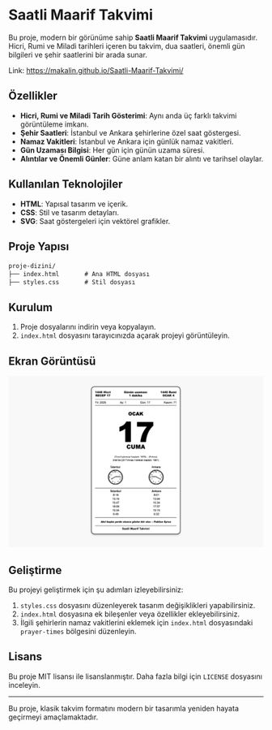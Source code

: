 # Saatli Maarif Takvimi

Bu proje, modern bir görünüme sahip **Saatli Maarif Takvimi** uygulamasıdır. Hicri, Rumi ve Miladi tarihleri içeren bu takvim, dua saatleri, önemli gün bilgileri ve şehir saatlerini bir arada sunar.

Link: https://makalin.github.io/Saatli-Maarif-Takvimi/

## Özellikler

- **Hicri, Rumi ve Miladi Tarih Gösterimi**: Aynı anda üç farklı takvimi görüntüleme imkanı.
- **Şehir Saatleri**: İstanbul ve Ankara şehirlerine özel saat göstergesi.
- **Namaz Vakitleri**: İstanbul ve Ankara için günlük namaz vakitleri.
- **Gün Uzaması Bilgisi**: Her gün için günün uzama süresi.
- **Alıntılar ve Önemli Günler**: Güne anlam katan bir alıntı ve tarihsel olaylar.

## Kullanılan Teknolojiler

- **HTML**: Yapısal tasarım ve içerik.
- **CSS**: Stil ve tasarım detayları.
- **SVG**: Saat göstergeleri için vektörel grafikler.

## Proje Yapısı

```plaintext
proje-dizini/
├── index.html       # Ana HTML dosyası
├── styles.css       # Stil dosyası
```

## Kurulum

1. Proje dosyalarını indirin veya kopyalayın.
2. `index.html` dosyasını tarayıcınızda açarak projeyi görüntüleyin.

## Ekran Görüntüsü

![Saatli Maarif Takvimi](ekran.png)

## Geliştirme

Bu projeyi geliştirmek için şu adımları izleyebilirsiniz:

1. `styles.css` dosyasını düzenleyerek tasarım değişiklikleri yapabilirsiniz.
2. `index.html` dosyasına ek bileşenler veya özellikler ekleyebilirsiniz.
3. İlgili şehirlerin namaz vakitlerini eklemek için `index.html` dosyasındaki `prayer-times` bölgesini düzenleyin.

## Lisans

Bu proje MIT lisansı ile lisanslanmıştır. Daha fazla bilgi için `LICENSE` dosyasını inceleyin.

---
Bu proje, klasik takvim formatını modern bir tasarımla yeniden hayata geçirmeyi amaçlamaktadır.
